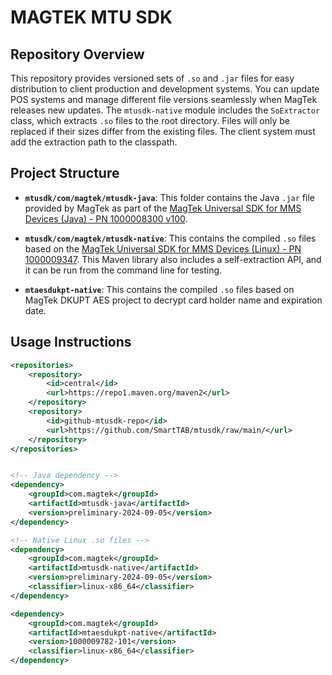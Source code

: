 # MAGTEK MTU SDK

## Repository Overview

This repository provides versioned sets of `.so` and `.jar` files for easy distribution to client production and development systems. You can update POS systems and manage different file versions seamlessly when MagTek releases new updates. The `mtusdk-native` module includes the `SoExtractor` class, which extracts `.so` files to the root directory. Files will only be replaced if their sizes differ from the existing files. The client system must add the extraction path to the classpath.

## Project Structure

- **`mtusdk/com/magtek/mtusdk-java`**: This folder contains the Java `.jar` file provided by MagTek as part of the [MagTek Universal SDK for MMS Devices (Java) - PN 1000008300 v100](https://www.magtek.com/Content/SoftwarePackages/1000008300.zip).

- **`mtusdk/com/magtek/mtusdk-native`**: This contains the compiled `.so` files based on the [MagTek Universal SDK for MMS Devices (Linux) - PN 1000009347](https://www.magtek.com/Content/SoftwarePackages/1000009347.zip). This Maven library also includes a self-extraction API, and it can be run from the command line for testing.

- **`mtaesdukpt-native`**: This contains the compiled `.so` files based on MagTek DKUPT AES project to decrypt card holder name and expiration date.

## Usage Instructions

```xml
<repositories>
    <repository>
        <id>central</id>
        <url>https://repo1.maven.org/maven2</url>
    </repository>
    <repository>
        <id>github-mtusdk-repo</id>
        <url>https://github.com/SmartTAB/mtusdk/raw/main/</url>
    </repository>
</repositories>


<!-- Java dependency -->
<dependency>
	<groupId>com.magtek</groupId>
	<artifactId>mtusdk-java</artifactId>
	<version>preliminary-2024-09-05</version>
</dependency>

<!-- Native Linux .so files -->
<dependency>
	<groupId>com.magtek</groupId>
	<artifactId>mtusdk-native</artifactId>
	<version>preliminary-2024-09-05</version>
	<classifier>linux-x86_64</classifier>
</dependency>

<dependency>
	<groupId>com.magtek</groupId>
	<artifactId>mtaesdukpt-native</artifactId>
	<version>1000009782-101</version>
	<classifier>linux-x86_64</classifier>
</dependency>
```